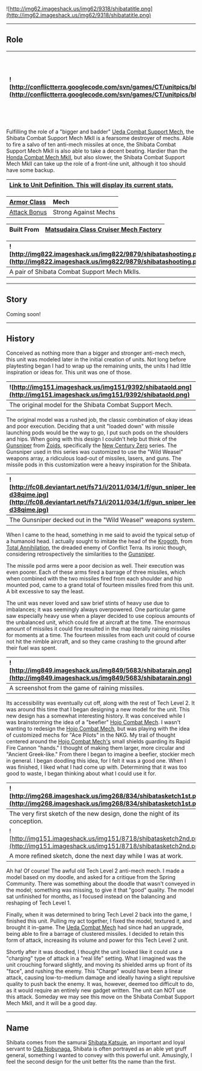 ![http://img62.imageshack.us/img62/9318/shibatatitle.png](http://img62.imageshack.us/img62/9318/shibatatitle.png)


---


## Role ##

|![http://conflictterra.googlecode.com/svn/games/CT/unitpics/bheavymissilemechmkii.png](http://conflictterra.googlecode.com/svn/games/CT/unitpics/bheavymissilemechmkii.png)|Heavy SM armed to the teeth with anti-mech missiles.|
|:--------------------------------------------------------------------------------------------------------------------------------------------------------------------------|:---------------------------------------------------|

Fulfilling the role of a "bigger and badder" [Ueda Combat Support Mech](http://code.google.com/p/conflictterra/wiki/NKGUedaCombatSupportMech), the Shibata Combat Support Mech MkII is a fearsome destroyer of mechs.  Able to fire a salvo of ten anti-mech missiles at once, the Shibata Combat Support Mech MkII is also able to take a decent beating.  Hardier than the [Honda Combat Mech MkII](http://code.google.com/p/conflictterra/wiki/NKGHondaCombatMech), but also slower, the Shibata Combat Support Mech MkII can take up the role of a front-line unit, although it too should have some backup.

|[Link to Unit Definition.  This will display its current stats.](http://code.google.com/p/conflictterra/source/browse/games/CT/units/bheavymissilemech.lua)|
|:----------------------------------------------------------------------------------------------------------------------------------------------------------|

|[Armor Class](http://code.google.com/p/conflictterra/wiki/ArmorSystem)|Mech|
|:---------------------------------------------------------------------|:---|
|[Attack Bonus](http://code.google.com/p/conflictterra/wiki/ArmorSystem)|Strong Against Mechs|

|Built From|[Matsudaira Class Cruiser Mech Factory](http://code.google.com/p/conflictterra/wiki/NKGMatsudairaClassCruiser)|
|:---------|:-------------------------------------------------------------------------------------------------------------|

|![http://img822.imageshack.us/img822/9879/shibatashooting.png](http://img822.imageshack.us/img822/9879/shibatashooting.png)|
|:--------------------------------------------------------------------------------------------------------------------------|
|A pair of Shibata Combat Support Mech MkIIs.                                                                               |


---


## Story ##
Coming soon!


---


## History ##
Conceived as nothing more than a bigger and stronger anti-mech mech, this unit was modeled later in the initial creation of units.  Not long before playtesting began I had to wrap up the remaining units, the units I had little inspiration or ideas for.  This unit was one of those.

|![http://img151.imageshack.us/img151/9392/shibataold.png](http://img151.imageshack.us/img151/9392/shibataold.png)|
|:----------------------------------------------------------------------------------------------------------------|
|The original model for the Shibata Combat Support Mech.                                                          |

The original model was a rushed job, the classic combination of okay ideas and poor execution.  Deciding that a unit "loaded down" with missile launching pods would be the way to go, I put such pods on the shoulders and hips.  When going with this design I couldn't help but think of the [Gunsniper](http://zoids.wikia.com/wiki/Gunsniper) from [Zoids](http://en.wikipedia.org/wiki/Zoids), specifically the [New Century Zero](http://en.wikipedia.org/wiki/Zoids:_New_Century_Zero) series.  The Gunsniper used in this series was customized to use the "Wild Weasel" weapons array, a ridiculous load-out of missiles, lasers, and guns.  The missile pods in this customization were a heavy inspiration for the Shibata.

|![http://fc08.deviantart.net/fs71/i/2011/034/1/f/gun_sniper_leena_custom___side_by_showoff77-d38qime.jpg](http://fc08.deviantart.net/fs71/i/2011/034/1/f/gun_sniper_leena_custom___side_by_showoff77-d38qime.jpg)|
|:----------------------------------------------------------------------------------------------------------------------------------------------------------------------------------------------------------------|
|The Gunsniper decked out in the "Wild Weasel" weapons system.                                                                                                                                                    |

When I came to the head, something in me said to avoid the typical setup of a humanoid head.  I actually sought to imitate the head of the [Krogoth](http://modinfo.adune.nl/index.php?act=edit&side=core&id=21&MOD=ba719), from [Total Annihilation](http://en.wikipedia.org/wiki/Total_Annihilation), the dreaded enemy of Conflict Terra.  Its ironic though, considering retrospectively the similarities to the [Gunsniper](http://zoids.wikia.com/wiki/Gunsniper).

The missile pod arms were a poor decision as well.  Their execution was even poorer.  Each of these arms fired a barrage of three missiles, which when combined with the two missiles fired from each shoulder and hip mounted pod, came to a grand total of fourteen missiles fired from this unit.  A bit excessive to say the least.

The unit was never loved and saw brief stints of heavy use due to imbalances; it was seemingly always overpowered.  One particular game saw especially heavy use when a player decided to use copious amounts of the unbalanced unit, which could fire at aircraft at the time.  The enormous amount of missiles it could fire resulted in the map literally raining missiles for moments at a time.  The fourteen missiles from each unit could of course not hit the nimble aircraft, and so they came crashing to the ground after their fuel was spent.

|![http://img849.imageshack.us/img849/5683/shibatarain.png](http://img849.imageshack.us/img849/5683/shibatarain.png)|
|:------------------------------------------------------------------------------------------------------------------|
|A screenshot from the game of raining missiles.                                                                    |

Its accessibility was eventually cut off, along with the rest of Tech Level 2.  It was around this time that I began designing a new model for the unit.  This new design has a somewhat interesting history.  It was conceived while I was brainstorming the idea of a "beefier" [Hojo Combat Mech](http://code.google.com/p/conflictterra/wiki/NKGHojoCombatMech).  I wasn't wanting to redesign the [Hojo Combat Mech](http://code.google.com/p/conflictterra/wiki/NKGHojoCombatMech), but was playing with the idea of customized mechs for "Ace Pilots" in the NKG.  My trail of thought centered around the [Hojo Combat Mech's](http://code.google.com/p/conflictterra/wiki/NKGHojoCombatMech) small shields guarding its Rapid Fire Cannon "hands."  I thought of making them larger, more circular and "Ancient Greek-like."  From there I began to imagine a beefier, stockier mech in general.  I began doodling this idea, for I felt it was a good one.  When I was finished, I liked what I had come up with.  Determining that it was too good to waste, I began thinking about what I could use it for.

|![http://img268.imageshack.us/img268/834/shibatasketch1st.png](http://img268.imageshack.us/img268/834/shibatasketch1st.png)|
|:--------------------------------------------------------------------------------------------------------------------------|
|The very first sketch of the new design, done the night of its conception.                                                 |
|![http://img151.imageshack.us/img151/8718/shibatasketch2nd.png](http://img151.imageshack.us/img151/8718/shibatasketch2nd.png)|
|A more refined sketch, done the next day while I was at work.                                                              |

Ah ha!  Of course!  The awful old Tech Level 2 anti-mech mech.  I made a model based on my doodle, and asked for a critique from the Spring Community.  There was something about the doodle that wasn't conveyed in the model; something was missing, to give it that "good" quality.  The model sat unfinished for months, as I focused instead on the balancing and reshaping of Tech Level 1.

Finally, when it was determined to bring Tech Level 2 back into the game, I finished this unit.  Pulling my act together, I fixed the model, textured it, and brought it in-game.  The [Ueda Combat Mech](http://code.google.com/p/conflictterra/wiki/NKGUedaCombatSupportMech) had since had an upgrade, being able to fire a barrage of clustered missiles.  I decided to retain this form of attack, increasing its volume and power for this Tech Level 2 unit.

Shortly after it was doodled, I thought the unit looked like it could use a "charging" type of attack in a "real life" setting.  What I imagined was the unit crouching forward slightly, and moving its shielded arms up front of its "face", and rushing the enemy.  This "Charge" would have been a linear attack, causing low-to-medium damage and ideally having a slight repulsive quality to push back the enemy.  It was, however, deemed too difficult to do, as it would require an entirely new gadget written.  The unit can NOT use this attack.  Someday we may see this move on the Shibata Combat Support Mech MkII, and it will be a good day.


---


## Name ##
Shibata comes from the samurai [Shibata Katsuie](http://en.wikipedia.org/wiki/Shibata_Katsuie), an important and loyal servant to [Oda Nobunaga.](http://en.wikipedia.org/wiki/Oda_Nobunaga)  Shibata is often portrayed as an able yet gruff general, something I wanted to convey with this powerful unit.  Amusingly, I feel the second design for the unit better fits the name than the first.
